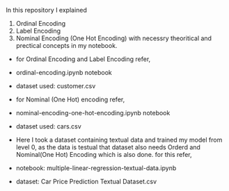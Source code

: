 In this repository I explained
1) Ordinal Encoding
2) Label Encoding
3) Nominal Encoding (One Hot Encoding) with necessry theoritical and prectical concepts in my notebook.

* for Ordinal Encoding and Label Encoding refer,
* ordinal-encoding.ipynb notebook
* dataset used: customer.csv

* for Nominal (One Hot) encoding refer,
* nominal-encoding-one-hot-encoding.ipynb notebook
* dataset used: cars.csv 

* Here I took a dataset containing textual data and trained my model from level 0, as the data is testual that dataset also needs Orderd and Nominal(One Hot) Encoding which is also done. for this refer,
* notebook: multiple-linear-regression-textual-data.ipynb
* dataset: Car Price Prediction Textual Dataset.csv

